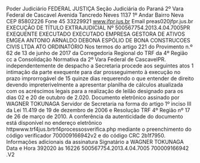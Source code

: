 Poder Judiciário FEDERAL JUSTIÇA Seção Judiciária do Paraná 2º Vara Federal de Cascavel Avenida Tancredo Neves 1137 1º Andar Bairro Neva CEP 85802226 Fone 45 33229921 www.jfpr.jus.br Email preas020jfpr.jus.br EXECUÇÃO DE TÍTULO EXTRAJUDICIAL Nº 500567754.2013.4.04.7005PR EXEQUENTE EXECUTADO EXECUTADO EMPRESA GESTORA DE ATIVOS EMGEA ANTONIO ARNALDO DEBONA ESPÓLIO DE BONA CONSTRUCOES CIVIS LTDA ATO ORDINATÓRIO Nos termos do artigo 221 do Provimento n.º 62 de 13 de junho de 2017 da Corregedoria Regional do TRF da 4º Região cc a Consolidação Normativa da 2º Vara Federal de CascavelPR. independentemente de despacho a Secretaria procede aos seguintes atos 1 intimação da parte exequente para dar prosseguimento à execução no prazo improrrogável de 15 quinze dias requerendo o que entender de direito devendo impreterivelmente a apresentar planilha de cálculos atualizada com os acréscimos legais para a realização de leilão designado para os dias 02 e 20 de outubro de 2.020. Documento eletrônico assinado por WAGNER TOKUNAGA Servidor de Secretaria na forma do artigo 1º inciso III da Lei 11.419 de 19 de dezembro de 2006 e Resolução TRF 4º Região nº 17 de 26 de março de 2010. A conferência da autenticidade do documento está disponível no endereço eletrônico httpwww.trf4jus.brtrf4processosverifica.php mediante o preenchimento do código verificador 700009166942v2 e do código CRC 2b1f7950. Informações adicionais da assinatura Signatário a WAGNER TOKUNAGA Data e Hora 392020 às 16226 500567754.2013.4.04.7005 700009166942 .V2

